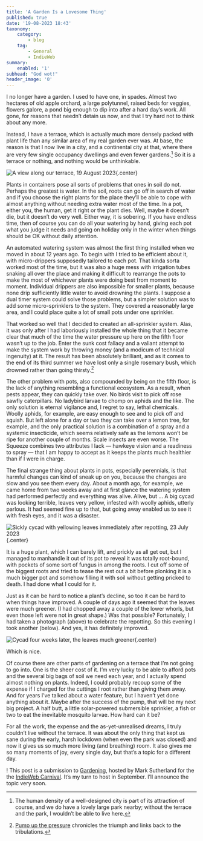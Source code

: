 ```yaml
---
title: 'A Garden Is a Lovesome Thing'
published: true
date: '19-08-2023 18:43'
taxonomy:
    category:
        - blog
    tag:
        - General
        - IndieWeb
summary:
    enabled: '1'
subhead: "God wot!"
header_image: '0'
---
```


I no longer have a garden. I used to have one, in spades. Almost two hectares of old apple orchard, a large polytunnel, raised beds for veggies, flowers galore, a pond big enough to dip into after a hard day’s work. All gone, for reasons that needn’t detain us now, and that I try hard not to think about any more.

Instead, I have a terrace, which is actually much more densely packed with plant life than any similar area of my real garden ever was. At base, the reason is that I now live in a city, and a continental city at that, where there are very few single occupancy dwellings and even fewer gardens.[^1] So it is a terrace or nothing, and nothing would be unthinkable.

![A view along our terrace, 19 August 2023](terrace-2023-08-19.jpg){.center}

[^1]: The human density of a well-designed city is part of its attraction of course, and we do have a lovely large park nearby; without the terrace and the park, I wouldn’t be able to live here.

Plants in containers pose all sorts of problems that ones in soil do not. Perhaps the greatest is water. In the soil, roots can go off in search of water and if you choose the right plants for the place they’ll be able to cope with almost anything without needing extra water most of the time. In a pot, either you, the human, get it right or the plant dies. Well, maybe it doesn’t die, but it doesn’t do very well. Either way, it is sobering. If you have endless time, then of course you can do all your watering by hand, giving each pot what you judge it needs and going on holiday only in the winter when things should be OK without daily attention.

An automated watering system was almost the first thing installed when we moved in about 12 years ago. To begin with I tried to be efficient about it, with micro-drippers supposedly tailored to each pot. That kinda sorta worked most of the time, but it was also a huge mess with irrigation tubes snaking all over the place and making it difficult to rearrange the pots to make the most of whichever plants were doing best from moment to moment. Individual drippers are also impossible for smaller plants, because none drip sufficiently little water to avoid drowning the plants. I suppose a dual timer system could solve those problems, but a simpler solution was to add some micro-sprinklers to the system. They covered a reasonably large area, and I could place quite a lot of small pots under one sprinkler. 

That worked so well that I decided to created an all-sprinkler system. Alas, it was only after I had laboriously installed the whole thing that it became clear that much of the time the water pressure up here on the fifth floor wasn’t up to the job. Enter the sunk cost fallacy and a valiant attempt to make the system work by throwing money (and a modicum of technical ingenuity) at it. The result has been absolutely brilliant, and as it comes to the end of its third summer we have lost only a single rosemary bush, which drowned rather than going thirsty.[^2]

[^2]: [Pump up the pressure](https://www.jeremycherfas.net/blog/pump-up-the-pressure) chronicles the triumph and links back to the tribulations.

The other problem with pots, also compounded by being on the fifth floor, is the lack of anything resembling a functional ecosystem. As a result, when pests appear, they can quickly take over. No birds visit to pick off rose sawfly caterpillars. No ladybird larvae to chomp on aphids and the like. The only solution is eternal vigilance and, I regret to say, lethal chemicals. Woolly aphids, for example, are easy enough to see and to pick off and squish. But left alone for a day or two they can take over a lemon tree, for example, and the only practical solution is a combination of a spray and a systemic insecticide, which seems relatively safe as the lemons won’t be ripe for another couple of months. Scale insects are even worse. The Squeeze combines two attributes I lack —  hawkeye vision and a readiness to spray — that I am happy to accept as it keeps the plants much healthier than if I were in charge.

The final strange thing about plants in pots, especially perennials, is that harmful changes can kind of sneak up on you, because the changes are slow and you see them every day. About a month ago, for example, we came home from two weeks away and at first glance the watering system had performed perfectly and everything was alive. Alive, but ... A big cycad was looking terrible, leaves very yellow, infested with woolly aphids, utterly parlous. It had seemed fine up to that, but going away enabled us to see it with fresh eyes, and it was a disaster.

![Sickly cycad with yellowing leaves immediately after repotting, 23 July 2023](cycad-2023-07-23.jpg){.center}

It is a huge plant, which I can barely lift, and prickly as all get out, but I managed to manhandle it out of its pot to reveal it was totally root-bound, with pockets of some sort of fungus in among the roots. I cut off some of the biggest roots and tried to tease the rest out a bit before plonking it is a much bigger pot and somehow filling it with soil without getting pricked to death. I had done what I could for it. 

Just as it can be hard to notice a plant’s decline, so too it can be hard to when things have improved. A couple of days ago it seemed that the leaves were much greener. (I had chopped away a couple of the lower whorls, but even those left were not in great shape.) Was that possible? Fortunately, I had taken a photograph (above) to celebrate the repotting. So this evening I took another (below). And yes, it has definitely improved.

![Cycad four weeks later, the leaves much greener](cycad-2023-08-19.jpg){.center}

Which is nice.

Of course there are other parts of gardening on a terrace that I’m not going to go into. One is the sheer cost of it. I’m very lucky to be able to afford pots and the several big bags of soil we need each year, and I actually spend almost nothing on plants. Indeed, I could probably recoup some of the expense if I charged for the cuttings I root rather than giving them away. And for years I’ve talked about a water feature, but I haven’t yet done anything about it. Maybe after the success of the pump, that will be my next big project. A half butt, a little solar-powered submersible sprinkler, a fish or two to eat the inevitable mosquito larvae. How hard can it be?

For all the work, the expense and the as-yet-unrealised dreams, I truly couldn’t live without the terrace. It was about the only thing that kept us sane during the early, harsh lockdown (when even the park was closed) and now it gives us so much more living (and breathing) room. It also gives me so many moments of joy, every single day, but that’s a topic for a different day.

! This post is a submission to [Gardening](https://marksuth.dev/posts/2023/08/indieweb-carnival-august-2023-gardening), hosted by Mark Sutherland for the the [IndieWeb Carnival](https://indieweb.org/indieweb-carnival). It’s my turn to host in September. I’ll announce the topic very soon.
